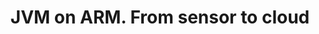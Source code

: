 ---
categories:
- bkk19
description: A variety of Java virtual machines on ARM have been around for a long
  time. Nowadays, OpenJDK makes it easy and secure to receive and process data at
  all stages. Using modern expressive language Kotlin and Docker containers, we will
  program a simple, but secure gateway that controls a sensor. Well demonstrate further
  data processing in the cloud as BigData and then visualization for end user using
  JavaFX. We will discuss additional features such as deployment and provisioning
  and also how the new release model of the Java platform is connected to security.
future_image:
  featured: 'true'
  path: /assets/images/featured-images/bkk19/BKK19-203.png
session_attendee_num: '3'
session_id: BKK19-203
session_room: Session Room 1 (Lotus 1-2)
session_slot:
  end_time: '2019-04-02 08:55:00'
  start_time: '2019-04-02 08:30:00'
session_speakers:
- speaker_bio: Dmitry is a performance engineer at Bellsoft, the company which released
    and supports Liberica -- a verified binary distribution of OpenJDK. Dmitry started
    working on Hotspot JVM in Oracle. Currently he optimizes OpenJDK for ARM64. Previous
    experience with Java showed that the most interesting problems in applications
    get their solutions in the base platform.<br>In Java 11 release there are numerous
    improvements in AArch64 port implemented by the company under JEP 315.
  speaker_company: ''
  speaker_image: /assets/images/speakers/bkk19/dmitry-chuyko.jpg
  speaker_location: ''
  speaker_name: Dmitry Chuyko
  speaker_position: Performance Architect
  speaker_username: dmitry.chuyko
session_track: IoT Fog/Gateway/Edge Computing
tag: session
tags:
- Tools
- IoT Fog/Gateway/Edge Computing
title: JVM on ARM. From sensor to cloud
---